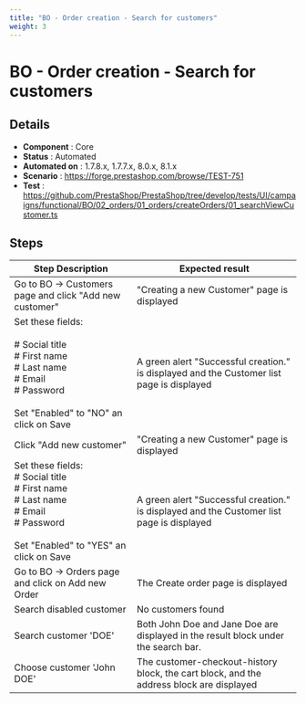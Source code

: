```yaml
---
title: "BO - Order creation - Search for customers"
weight: 3
---
```


# BO - Order creation - Search for customers
## Details
* **Component** : Core
* **Status** : Automated
* **Automated on** : 1.7.8.x, 1.7.7.x, 8.0.x, 8.1.x
* **Scenario** : https://forge.prestashop.com/browse/TEST-751
* **Test** : https://github.com/PrestaShop/PrestaShop/tree/develop/tests/UI/campaigns/functional/BO/02_orders/01_orders/createOrders/01_searchViewCustomer.ts

## Steps
| Step Description | Expected result |
| ----- | ----- |
| Go to BO -> Customers page and click "Add new customer" | "Creating a new Customer" page is displayed |
| Set these fields:<br><br># Social title<br># First name<br># Last name<br># Email<br># Password<br><br>Set "Enabled" to "NO" an click on Save | A green alert "Successful creation." is displayed and the Customer list page is displayed |
| Click "Add new customer" | "Creating a new Customer" page is displayed |
| Set these fields:<br> # Social title<br> # First name<br> # Last name<br> # Email<br> # Password<br><br>Set "Enabled" to "YES" an click on Save | A green alert "Successful creation." is displayed and the Customer list page is displayed |
| Go to BO -> Orders page and click on Add new Order | The Create order page is displayed |
| Search disabled customer | No customers found |
| Search customer 'DOE' | Both John Doe and Jane Doe are displayed in the result block under the search bar. |
| Choose customer 'John DOE' | The customer-checkout-history block, the cart block, and the address block are displayed |
